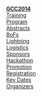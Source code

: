 <div class="alert alert-info float-right text-center">

[**GCC2014**](/src/events/gcc2014/index.md)  
[Training](/src/events/gcc2014/training-day)  
[Program](/src/events/gcc2014/program)  
[Abstracts](/src/events/gcc2014/abstracts)  
[BoFs](/src/events/gcc2014/bofs)  
[Lightning](/src/events/gcc2014/lightning)  
[Logistics](/src/events/gcc2014/logistics)  
[Sponsors](/src/events/gcc2014/sponsor-exhibit)  
[Hackathon](/src/events/gcc2014/hackathon)  
[Promotion](/src/events/gcc2014/promotion)  
[Registration](/src/events/gcc2014/register)  
[Key Dates](/src/events/gcc2014/key-dates)  
[Organizers](/src/events/gcc2014/organizers)  

</div>

